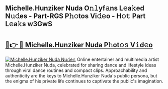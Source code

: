 ## Michelle.Hunziker Nuda O𝚗𝚕yf𝚊ns L𝚎a𝚔ed N𝚞𝚍es - Part-RGS P𝚑𝚘tos Vi𝚍𝚎o - H𝚘𝚝 Part L𝚎a𝚔s w3GwS

# <h2><a href="http://kf3kax.oniu.top/?m=Michelle.Hunziker+Nuda">🔗👉 🔴 Michelle.Hunziker Nuda P𝚑ot𝚘𝚜 V𝚒d𝚎o</a></h2>

[![Michelle.Hunziker Nuda Nu𝚍e𝚜](https://i.imgur.com/0qMVB7G.gif)](http://kf3kax.oniu.top/?m=Michelle.Hunziker+Nuda)
Online entertainer and multimedia artist Michelle.Hunziker Nuda, celebrated for sharing dance and lifestyle ideas through viral dance routines and compact clips. Approachability and authenticity are the keys to Michelle.Hunziker Nuda's public persona, but the enigma of his private life continues to captivate the public's imagination.  
